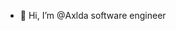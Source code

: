 - 👋 Hi, I’m @Axlda
     software engineer


<!---
Axlda/Axlda is a ✨ special ✨ repository because its `README.md` (this file) appears on your GitHub profile.
You can click the Preview link to take a look at your changes.
--->
